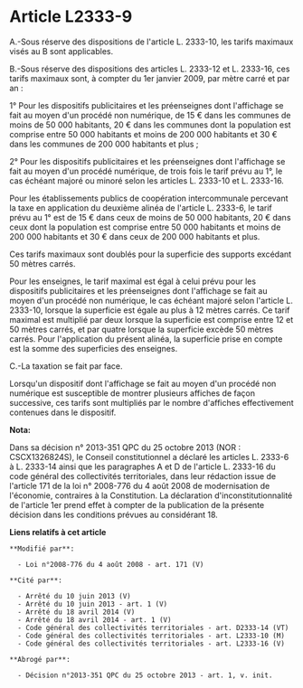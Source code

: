 # Article L2333-9

A.-Sous réserve des dispositions de l'article L. 2333-10, les tarifs maximaux visés au B sont applicables.

B.-Sous réserve des dispositions des articles L. 2333-12 et L. 2333-16, ces tarifs maximaux sont, à compter du 1er janvier
2009, par mètre carré et par an : 

1° Pour les dispositifs publicitaires et les préenseignes dont l'affichage se fait au moyen d'un procédé non numérique, de 15
€ dans les communes de moins de 50 000 habitants, 20 € dans les communes dont la population est comprise entre 50 000
habitants et moins de 200 000 habitants et 30 € dans les communes de 200 000 habitants et plus ; 

2° Pour les dispositifs publicitaires et les préenseignes dont l'affichage se fait au moyen d'un procédé numérique, de trois
fois le tarif prévu au 1°, le cas échéant majoré ou minoré selon les articles L. 2333-10 et L. 2333-16. 

Pour les établissements publics de coopération intercommunale percevant la taxe en application du deuxième alinéa de
l'article L. 2333-6, le tarif prévu au 1° est de 15 € dans ceux de moins de 50 000 habitants, 20 € dans ceux dont la
population est comprise entre 50 000 habitants et moins de 200 000 habitants et 30 € dans ceux de 200 000 habitants et plus. 

Ces tarifs maximaux sont doublés pour la superficie des supports excédant 50 mètres carrés. 

Pour les enseignes, le tarif maximal est égal à celui prévu pour les dispositifs publicitaires et les préenseignes dont
l'affichage se fait au moyen d'un procédé non numérique, le cas échéant majoré selon l'article L. 2333-10, lorsque la
superficie est égale au plus à 12 mètres carrés. Ce tarif maximal est multiplié par deux lorsque la superficie est comprise
entre 12 et 50 mètres carrés, et par quatre lorsque la superficie excède 50 mètres carrés. Pour l'application du présent
alinéa, la superficie prise en compte est la somme des superficies des enseignes.

C.-La taxation se fait par face. 

Lorsqu'un dispositif dont l'affichage se fait au moyen d'un procédé non numérique est susceptible de montrer plusieurs
affiches de façon successive, ces tarifs sont multipliés par le nombre d'affiches effectivement contenues dans le dispositif.

**Nota:**

Dans sa décision n° 2013-351 QPC du 25 octobre 2013 (NOR : CSCX1326824S), le Conseil constitutionnel a déclaré les articles
L. 2333-6 à L. 2333-14 ainsi que les paragraphes A et D de l'article L. 2333-16 du code général des collectivités
territoriales, dans leur rédaction issue de l'article 171 de la loi n° 2008-776 du 4 août 2008 de modernisation de
l'économie, contraires à la Constitution. La déclaration d'inconstitutionnalité de l'article 1er prend effet à compter de la
publication de la présente décision dans les conditions prévues au considérant 18.

**Liens relatifs à cet article**

	**Modifié par**:

	  - Loi n°2008-776 du 4 août 2008 - art. 171 (V)

	**Cité par**:

	  - Arrêté du 10 juin 2013 (V)
	  - Arrêté du 10 juin 2013 - art. 1 (V)
	  - Arrêté du 18 avril 2014 (V)
	  - Arrêté du 18 avril 2014 - art. 1 (V)
	  - Code général des collectivités territoriales - art. D2333-14 (VT)
	  - Code général des collectivités territoriales - art. L2333-10 (M)
	  - Code général des collectivités territoriales - art. L2333-16 (V)

	**Abrogé par**:

	  - Décision n°2013-351 QPC du 25 octobre 2013 - art. 1, v. init.
